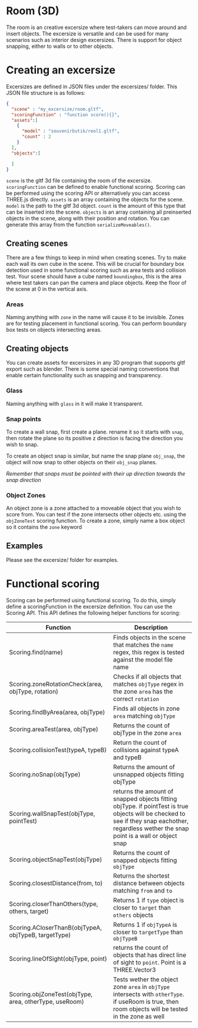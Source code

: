 # Room (3D)
The room is an creative excersize where test-takers can move around and insert objects.
The excersize is versatile and can be used for many scenarios such as interior design excersizes.
There is support for object snapping, either to walls or to other objects.

# Creating an excersize
Excersizes are defined in JSON files under the excersizes/ folder. This JSON file structure is as follows:
```JSON
{
  "scene" : "my_excersize/room.gltf",
  "scoringFunction" : "function score(){}",
  "assets":[
    {
      "model" : "souvenirbutik/reol1.gltf",
      "count" : 2
    }
  ],
  "objects":[

  ]
}
```
`scene` is the gltf 3d file containing the room of the excersize.
`scoringFunction` can be defined to enable functional scoring. Scoring can be performed using the scoring API or alternatively you can access THREE.js directly.
`assets` is an array containing the objects for the scene. `model` is the path to the gltf 3d object. `count` is the amount of this type that can be inserted into the scene.
`objects` is an array containing all preinserted objects in the scene, along with their position and rotation.
You can generate this array from the function `serializeMoveables()`.

## Creating scenes
There are a few things to keep in mind when creating scenes.
Try to make each wall its own cube in the scene. This will be crucial for boundary box detection used in some functional scoring such as area tests and collision test.
Your scene should have a cube named `boundingbox`, this is the area where test takers can pan the camera and place objects. Keep the floor of the scene at 0 in the vertical axis.

### Areas
Naming anything with `zone` in the name will cause it to be invisible. Zones are for testing placement in functional scoring. You can perform boundary box tests on objects intersecting areas.

## Creating objects
You can create assets for excersizes in any 3D program that supports gltf export such as blender.
There is some special naming conventions that enable certain functionality such as snapping and transparency.

### Glass
Naming anything with `glass` in it will make it transparent.

### Snap points
To create a wall snap, first create a plane. rename it so it starts with `snap`, then rotate the plane so its positive z direction is facing the direction you wish to snap.

To create an object snap is similar, but name the snap plane `obj_snap`, the object will now snap to other objects on their `obj_snap` planes.

*Remember that snaps must be pointed with their up direction towards the snap direction*

### Object Zones
An object zone is a zone attached to a moveable object that you wish to score from. You can test if the zone intersects other objects etc. using the `objZoneTest` scoring function. To create a zone, simply name a box object so it contains the `zone` keyword

## Examples
Please see the excersize/ folder for examples.

# Functional scoring
Scoring can be performed using functional scoring. To do this, simply define a scoringFunction in the excersize definition.
You can use the Scoring API. This API defines the following helper functions for scoring:


| Function        | Description |
| ------------- |---------------|
| Scoring.find(name)      | Finds objects in the scene that matches the `name` regex, this regex is tested against the model file name |
| Scoring.zoneRotationCheck(area, objType, rotation)      | Checks if all objects that matches `objType` regex in the zone `area` has the correct `rotation` |
| Scoring.findByArea(area, objType) | Finds all objects in zone `area` matching `objType`  |
| Scoring.areaTest(area, objType) | Returns the count of objType in the zone `area`      |
| Scoring.collisionTest(typeA, typeB) | Return the count of collisions against typeA and typeB |
| Scoring.noSnap(objType) | Returns the amount of unsnapped objects fitting objType |
| Scoring.wallSnapTest(objType, pointTest) | returns the amount of snapped objects fitting objType. if pointTest is true objects will be checked to see if they snap eachother, regardless wether the snap point is a wall or object snap |
| Scoring.objectSnapTest(objType) | Returns the count of snapped objects fitting `objType` |
| Scoring.closestDistance(from, to) | Returns the shortest distance between objects matching `from` and `to` |
| Scoring.closerThanOthers(type, others, target) | Returns 1 if `type` object is closer to `target` than `others` objects |
| Scoring.ACloserThanB(objTypeA, objTypeB, targetType) | Returns 1 if `objTypeA` is closer to `targetType` than `objTypeB`     |
| Scoring.lineOfSight(objType, point) | returns the count of objects that has direct line of sight to `point`. Point is a THREE.Vector3  |
| Scoring.objZoneTest(objType, area, otherType, useRoom) | Tests wether the object zone `area` in `objType` intersects with `otherType`. if useRoom is true, then room objects will be tested in the zone as well |
